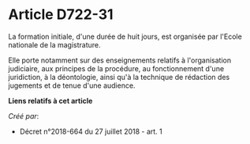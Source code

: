 # Article D722-31

La formation initiale, d'une durée de huit jours, est organisée par l'Ecole nationale de la magistrature.

Elle porte notamment sur des enseignements relatifs à l'organisation judiciaire, aux principes de la procédure, au
fonctionnement d'une juridiction, à la déontologie, ainsi qu'à la technique de rédaction des jugements et de tenue d'une
audience.

**Liens relatifs à cet article**

_Créé par_:

  - Décret n°2018-664 du 27 juillet 2018 - art. 1

